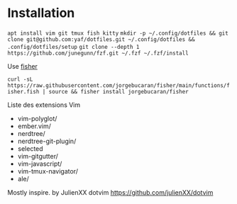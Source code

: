 Installation
============

`apt install vim git tmux fish kitty`
`mkdir -p ~/.config/dotfiles && git clone git@github.com:yaf/dotfiles.git ~/.config/dotfiles && .config/dotfiles/setup`
`git clone --depth 1 https://github.com/junegunn/fzf.git ~/.fzf ~/.fzf/install`

Use [fisher](https://github.com/jorgebucaran/fisher)

`curl -sL https://raw.githubusercontent.com/jorgebucaran/fisher/main/functions/fisher.fish | source && fisher install jorgebucaran/fisher`

Liste des extensions Vim
- vim-polyglot/
- ember.vim/
- nerdtree/
- nerdtree-git-plugin/
- selected
- vim-gitgutter/
- vim-javascript/
- vim-tmux-navigator/
- ale/



Mostly inspire. by JulienXX dotvim https://github.com/julienXX/dotvim
